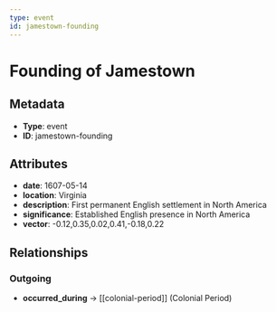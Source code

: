 ```yaml
---
type: event
id: jamestown-founding
---
```


# Founding of Jamestown

## Metadata

- **Type**: event
- **ID**: jamestown-founding

## Attributes

- **date**: 1607-05-14
- **location**: Virginia
- **description**: First permanent English settlement in North America
- **significance**: Established English presence in North America
- **vector**: -0.12,0.35,0.02,0.41,-0.18,0.22

## Relationships

### Outgoing

- **occurred_during** → [[colonial-period]] (Colonial Period)

